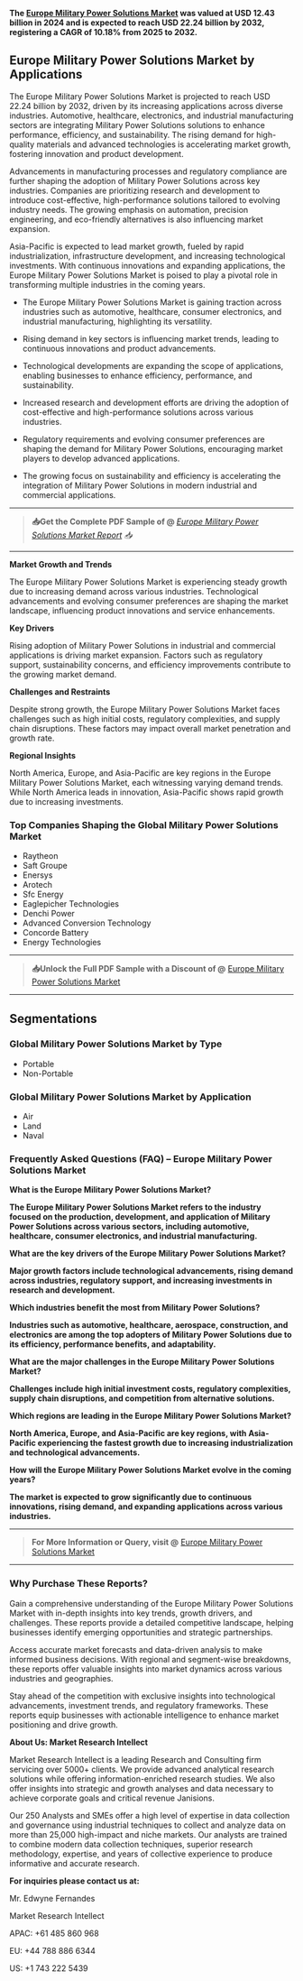 <p><strong>The <a href="https://www.marketresearchintellect.com/download-sample/?rid=997076&amp;utm_source=Pulse-April-Europe&amp;utm_medium=852">Europe Military Power Solutions Market</a> was valued at USD 12.43 billion in 2024 and is expected to reach USD 22.24 billion by 2032, registering a CAGR of 10.18% from 2025 to 2032.</strong></p><h2>Europe Military Power Solutions Market by Applications&nbsp;</h2><p><p>The Europe Military Power Solutions Market is projected to reach USD 22.24 billion by 2032, driven by its increasing applications across diverse industries. Automotive, healthcare, electronics, and industrial manufacturing sectors are integrating Military Power Solutions solutions to enhance performance, efficiency, and sustainability. The rising demand for high-quality materials and advanced technologies is accelerating market growth, fostering innovation and product development.</p><p>Advancements in manufacturing processes and regulatory compliance are further shaping the adoption of Military Power Solutions across key industries. Companies are prioritizing research and development to introduce cost-effective, high-performance solutions tailored to evolving industry needs. The growing emphasis on automation, precision engineering, and eco-friendly alternatives is also influencing market expansion.</p><p>Asia-Pacific is expected to lead market growth, fueled by rapid industrialization, infrastructure development, and increasing technological investments. With continuous innovations and expanding applications, the Europe Military Power Solutions Market is poised to play a pivotal role in transforming multiple industries in the coming years.</p></p><ul><li><p>The Europe Military Power Solutions Market is gaining traction across industries such as automotive, healthcare, consumer electronics, and industrial manufacturing, highlighting its versatility.</p></li><li><p>Rising demand in key sectors is influencing market trends, leading to continuous innovations and product advancements.</p></li><li><p>Technological developments are expanding the scope of applications, enabling businesses to enhance efficiency, performance, and sustainability.</p></li><li><p>Increased research and development efforts are driving the adoption of cost-effective and high-performance solutions across various industries.</p></li><li><p>Regulatory requirements and evolving consumer preferences are shaping the demand for Military Power Solutions, encouraging market players to develop advanced applications.</p></li><li><p>The growing focus on sustainability and efficiency is accelerating the integration of Military Power Solutions in modern industrial and commercial applications.</p></li></ul><hr /><blockquote><p><strong><span class="font-[700]">📥Get the Complete PDF Sample of @ </span></strong><em><span class="font-[700]"><a href="https://www.marketresearchintellect.com/download-sample/?rid=997076&amp;utm_source=Pulse-April-Europe&amp;utm_medium=852" target="_blank" data-tracking-control-name="article-ssr-frontend-pulse_little-text-block" data-tracking-will-navigate="" data-test-link="">Europe Military Power Solutions Market Report</a>&nbsp;📥</span></em></p></blockquote><hr /><p class="" data-start="77" data-end="360"><strong data-start="77" data-end="105">Market Growth and Trends</strong></p><p class="" data-start="77" data-end="360">The Europe Military Power Solutions Market is experiencing steady growth due to increasing demand across various industries. Technological advancements and evolving consumer preferences are shaping the market landscape, influencing product innovations and service enhancements.</p><p class="" data-start="362" data-end="606"><strong data-start="362" data-end="377">Key Drivers</strong></p><p class="" data-start="362" data-end="606">Rising adoption of Military Power Solutions in industrial and commercial applications is driving market expansion. Factors such as regulatory support, sustainability concerns, and efficiency improvements contribute to the growing market demand.</p><p class="" data-start="608" data-end="849"><strong data-start="608" data-end="637">Challenges and Restraints</strong></p><p class="" data-start="608" data-end="849">Despite strong growth, the Europe Military Power Solutions Market faces challenges such as high initial costs, regulatory complexities, and supply chain disruptions. These factors may impact overall market penetration and growth rate.</p><p class="" data-start="851" data-end="1095"><strong data-start="851" data-end="872">Regional Insights</strong></p><p class="" data-start="851" data-end="1095">North America, Europe, and Asia-Pacific are key regions in the Europe Military Power Solutions Market, each witnessing varying demand trends. While North America leads in innovation, Asia-Pacific shows rapid growth due to increasing investments.</p><p><h3>Top Companies Shaping the Global Military Power Solutions Market </h3><ul><li>Raytheon</li><li>Saft Groupe</li><li>Enersys</li><li>Arotech</li><li>Sfc Energy</li><li>Eaglepicher Technologies</li><li>Denchi Power</li><li>Advanced Conversion Technology</li><li>Concorde Battery</li><li>Energy Technologies</li></ul></p><hr /><blockquote><p><strong>📥Unlock the Full PDF Sample with a Discount of @</strong> <a href="https://www.marketresearchintellect.com/ask-for-discount/?rid=997076&amp;utm_source=Pulse-April-Europe&amp;utm_medium=852">Europe Military Power Solutions Market</a></p></blockquote><hr /><p><h2>Segmentations</h2><h3>Global Military Power Solutions Market by Type</h3><ul><li>Portable</li><li>Non-Portable</li></ul><h3>Global Military Power Solutions Market by Application</h3><ul><li>Air</li><li>Land</li><li>Naval</li></ul></p><h3><strong>Frequently Asked Questions (FAQ) &ndash; Europe Military Power Solutions Market</strong></h3><p><strong>What is the Europe Military Power Solutions Market?</strong></p><p><strong>The Europe Military Power Solutions Market refers to the industry focused on the production, development, and application of Military Power Solutions across various sectors, including automotive, healthcare, consumer electronics, and industrial manufacturing.</strong></p><p><strong>What are the key drivers of the Europe Military Power Solutions Market?</strong></p><p><strong>Major growth factors include technological advancements, rising demand across industries, regulatory support, and increasing investments in research and development.</strong></p><p><strong>Which industries benefit the most from Military Power Solutions?</strong></p><p><strong>Industries such as automotive, healthcare, aerospace, construction, and electronics are among the top adopters of Military Power Solutions due to its efficiency, performance benefits, and adaptability.</strong></p><p><strong>What are the major challenges in the Europe Military Power Solutions Market?</strong></p><p><strong>Challenges include high initial investment costs, regulatory complexities, supply chain disruptions, and competition from alternative solutions.</strong></p><p><strong>Which regions are leading in the Europe Military Power Solutions Market?</strong></p><p><strong>North America, Europe, and Asia-Pacific are key regions, with Asia-Pacific experiencing the fastest growth due to increasing industrialization and technological advancements.</strong></p><p><strong>How will the Europe Military Power Solutions Market evolve in the coming years?</strong></p><p><strong>The market is expected to grow significantly due to continuous innovations, rising demand, and expanding applications across various industries.</strong></p><hr /><blockquote><p><span class="font-[700]"><strong>For More Information or Query, visit&nbsp;@</strong>&nbsp;</span><span class="font-[700]"><a href="https://www.marketresearchintellect.com/product/global-military-power-solutions-market/?utm_source=Linkedin&utm_medium=852" target="_blank" data-tracking-control-name="article-ssr-frontend-pulse_little-text-block" data-tracking-will-navigate="" data-test-link="">Europe Military Power Solutions Market</a></span></p></blockquote><hr /><h3><strong data-start="0" data-end="31">Why Purchase These Reports?</strong></h3><p class="" data-start="35" data-end="297">Gain a comprehensive understanding of the Europe Military Power Solutions Market with in-depth insights into key trends, growth drivers, and challenges. These reports provide a detailed competitive landscape, helping businesses identify emerging opportunities and strategic partnerships.</p><p class="" data-start="299" data-end="540">Access accurate market forecasts and data-driven analysis to make informed business decisions. With regional and segment-wise breakdowns, these reports offer valuable insights into market dynamics across various industries and geographies.</p><p class="" data-start="542" data-end="784">Stay ahead of the competition with exclusive insights into technological advancements, investment trends, and regulatory frameworks. These reports equip businesses with actionable intelligence to enhance market positioning and drive growth.</p><p><strong><span class="font-[700]">About Us: Market Research Intellect</span></strong></p><p><span class="">Market Research Intellect is a leading Research and Consulting firm servicing over 5000+ clients. We provide advanced analytical research solutions while offering information-enriched research studies.&nbsp;</span>We also offer insights into strategic and growth analyses and data necessary to achieve corporate goals and critical revenue Janisions.</p><p><span class="">Our 250 Analysts and SMEs offer a high level of expertise in data collection and governance using industrial techniques to collect and analyze data on more than 25,000 high-impact and niche markets. Our analysts are trained to combine modern data collection techniques, superior research methodology, expertise, and years of collective experience to produce informative and accurate research.</span></p><p><strong>For inquiries please contact us at:</strong></p><p>Mr. Edwyne Fernandes</p><p>Market Research Intellect</p><p>APAC: +61 485 860 968</p><p>EU: +44 788 886 6344</p><p>US: +1 743 222 5439</p>